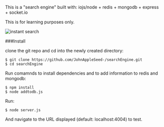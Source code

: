 This is a "search engine" built with:
  iojs/node + redis + mongodb + express + socket.io

This is for learning purposes only.

![instant search](http://i.imgur.com/PGwqbC7.gif)

###Install

clone the git repo and cd into the newly created directory:
```
$ git clone https://github.com/JohnAppleSeed-/searchEngine.git
$ cd searchEngine
```
Run comamnds to install dependencies and to add information to redis and mongodb:
```
$ npm install
$ node addtodb.js
```
Run:
```
$ node server.js
```

And navigate to the URL displayed (default: localhost:4004) to test.
